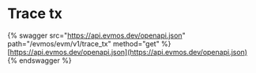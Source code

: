 # Trace tx

{% swagger src="https://api.evmos.dev/openapi.json" path="/evmos/evm/v1/trace_tx" method="get" %}
[https://api.evmos.dev/openapi.json](https://api.evmos.dev/openapi.json)
{% endswagger %}

